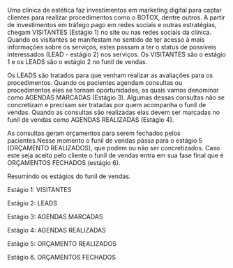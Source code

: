 Uma clínica de estética faz investimentos em marketing digital para captar clientes para realizar procedimentos como o BOTOX, dentre outros. A partir de investimentos em tráfego pago em redes sociais e outras estratégias, chegam VISITANTES (Estágio 1)  no site ou nas redes sociais da clínica. Quando os visitantes se manifestam no sentido de ter acesso à mais informações sobre os serviços, estes passam a ter o status de possíveis interessados (LEAD - estágio 2) nos serviços. Os VISITANTES são o estágio 1 e os LEADS são o estágio 2 no funil de vendas.

Os LEADS são tratados para que venham realizar as avaliações para os procedimentos. Quando os pacientes agendam consultas ou procedimentos eles se tornam oportunidades, as quais vamos denominar como AGENDAS MARCADAS (Estágio 3). Algumas dessas consultas não se concretizam e precisam ser tratadas por quem acompanha o funil de vendas. Quando as consultas são realizadas elas devem ser marcadas no funil de vendas como AGENDAS REALIZADAS (Estágio 4).

As consultas geram orçamentos para serem fechados pelos pacientes.Nesse momento o funil de vendas passa para o estágio 5  (ORÇAMENTO REALIZADOS), que podem ou não ser concretizados. Caso este seja aceito pelo cliente o funil de vendas entra em sua fase final que é ORÇAMENTOS FECHADOS (estágio 6).

Resumindo os estágios do funil de vendas.

Estágio 1: VISITANTES

Estágio 2: LEADS

Estágio 3: AGENDAS MARCADAS 

Estágio 4: AGENDAS REALIZADAS 

Estágio 5: ORÇAMENTO REALIZADOS

Estágio 6. ORÇAMENTOS FECHADOS
